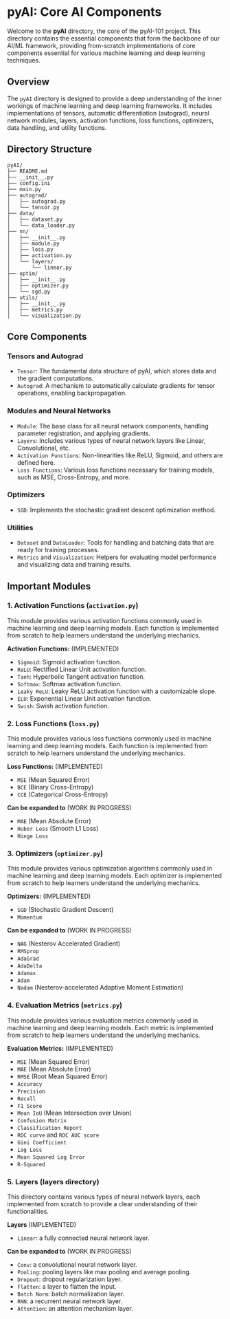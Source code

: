 # pyAI: Core AI Components

Welcome to the **pyAI** directory, the core of the pyAI-101 project. This directory contains the essential components that form the backbone of our AI/ML framework, providing from-scratch implementations of core components essential for various machine learning and deep learning techniques.

## Overview

The `pyAI` directory is designed to provide a deep understanding of the inner workings of machine learning and deep learning frameworks. It includes implementations of tensors, automatic differentiation (autograd), neural network modules, layers, activation functions, loss functions, optimizers, data handling, and utility functions.

## Directory Structure

```plaintext
pyAI/
├── README.md
├── __init__.py
├── config.ini
├── main.py
├── autograd/
│   ├── autograd.py
│   └── tensor.py
├── data/
│   ├── dataset.py
│   └── data_loader.py
├── nn/
│   ├── __init__.py 
│   ├── module.py 
│   ├── loss.py 
│   ├── activation.py 
│   └── layers/
│       └── linear.py
├── optim/
│   ├── __init__.py 
│   ├── optimizer.py 
│   └── sgd.py 
├── utils/
│   ├── __init__.py
│   ├── metrics.py
│   └── visualization.py
```

## Core Components

### Tensors and Autograd

- `Tensor`: The fundamental data structure of pyAI, which stores data and the gradient computations.
- `Autograd`: A mechanism to automatically calculate gradients for tensor operations, enabling backpropagation.

### Modules and Neural Networks

- `Module`: The base class for all neural network components, handling parameter registration, and applying gradients.
- `Layers`: Includes various types of neural network layers like Linear, Convolutional, etc.
- `Activation Functions`: Non-linearities like ReLU, Sigmoid, and others are defined here.
- `Loss Functions`: Various loss functions necessary for training models, such as MSE, Cross-Entropy, and more.

### Optimizers

- `SGD`: Implements the stochastic gradient descent optimization method.

### Utilities

- `Dataset` and `DataLoader`: Tools for handling and batching data that are ready for training processes.
- `Metrics` and `Visualization`: Helpers for evaluating model performance and visualizing data and training results.

## Important Modules

### 1. Activation Functions (`activation.py`)
This module provides various activation functions commonly used in machine learning and deep learning models. Each function is implemented from scratch to help learners understand the underlying mechanics.

**Activation Functions:**  (IMPLEMENTED)

- `Sigmoid`: Sigmoid activation function.
- `ReLU`: Rectified Linear Unit activation function.
- `Tanh`: Hyperbolic Tangent activation function.
- `Softmax`: Softmax activation function.
- `Leaky ReLU`: Leaky ReLU activation function with a customizable slope.
- `ELU`: Exponential Linear Unit activation function.
- `Swish`: Swish activation function.

### 2. Loss Functions (`loss.py`)
This module provides various loss functions commonly used in machine learning and deep learning models. Each function is implemented from scratch to help learners understand the underlying mechanics.

**Loss Functions:**         (IMPLEMENTED)

- `MSE` (Mean Squared Error)
- `BCE` (Binary Cross-Entropy)
- `CCE` (Categorical Cross-Entropy)

**Can be expanded to**      (WORK IN PROGRESS)
- `MAE` (Mean Absolute Error)
- `Huber Loss` (Smooth L1 Loss)
- `Hinge Loss` 

### 3. Optimizers (`optimizer.py`)
This module provides various optimization algorithms commonly used in machine learning and deep learning models. Each optimizer is implemented from scratch to help learners understand the underlying mechanics.

**Optimizers:**             (IMPLEMENTED)

- `SGD` (Stochastic Gradient Descent)
- `Momentum`

**Can be expanded to**      (WORK IN PROGRESS)
- `NAG` (Nesterov Accelerated Gradient)
- `RMSprop`
- `AdaGrad`
- `AdaDelta`
- `Adamax`
- `Adam`
- `Nadam` (Nesterov-accelerated Adaptive Moment Estimation)

### 4. Evaluation Metrics (`metrics.py`)
This module provides various evaluation metrics commonly used in machine learning and deep learning models. Each metric is implemented from scratch to help learners understand the underlying mechanics.

**Evaluation Metrics:**         (IMPLEMENTED)

- `MSE` (Mean Squared Error)
- `MAE` (Mean Absolute Error)
- `RMSE` (Root Mean Squared Error)
- `Accuracy`
- `Precision`
- `Recall`
- `F1 Score`
- `Mean IoU` (Mean Intersection over Union)
- `Confusion Matrix`
- `Classification Report`
- `ROC curve` and `ROC AUC score`
- `Gini Coefficient`
- `Log Loss`
- `Mean Squared Log Error`
- `R-Squared`

### 5. Layers (layers directory)
This directory contains various types of neural network layers, each implemented from scratch to provide a clear understanding of their functionalities.

**Layers**                  (IMPLEMENTED)

- `Linear`: a fully connected neural network layer.

**Can be expanded to**      (WORK IN PROGRESS)

- `Conv`: a convolutional neural network layer.
- `Pooling`: pooling layers like max pooling and average pooling.
- `Dropout`: dropout regularization layer.
- `Flatten`: a layer to flatten the input.
- `Batch Norm`: batch normalization layer.
- `RNN`: a recurrent neural network layer.
- `Attention`: an attention mechanism layer.